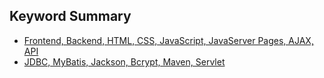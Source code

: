## Keyword Summary
- [Frontend, Backend, HTML, CSS, JavaScript, JavaServer Pages, AJAX, API](https://github.com/LeeKangHo1/My-Java-Study/blob/main/8.%20Keyword%20Summary/2024.10.30%20Frontend%2C%20Backend%2C%20HTML%2C%20CSS%2C%20JavaScript%2C%20JavaServer%20Pages%2C%20AJAX%2C%20API.md)
- [JDBC, MyBatis, Jackson, Bcrypt, Maven, Servlet](https://github.com/LeeKangHo1/My-Java-Study/blob/main/8.%20Keyword%20Summary/2024.10.31%20JDBC%2C%20MyBatis%2C%20Jackson%2C%20Bcrypt%2C%20Maven%2C%20Servlet.md)
